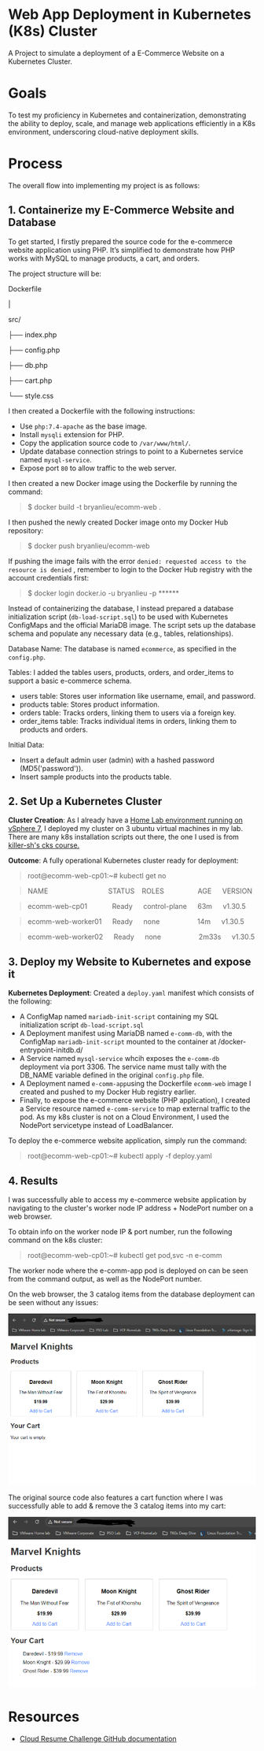 # Web App Deployment in Kubernetes (K8s) Cluster

A Project to simulate a deployment of a E-Commerce Website on a Kubernetes Cluster.

# Goals

To test my proficiency in Kubernetes and containerization, demonstrating the ability to deploy, scale, and manage web applications efficiently in a K8s environment, underscoring cloud-native deployment skills.

#  Process

The overall flow into implementing my project is as follows:

## 1. Containerize my E-Commerce Website and Database

To get started, I firstly prepared the source code for the e-commerce website application using PHP. It’s simplified to demonstrate how PHP works with MySQL to manage products, a cart, and orders.

The project structure will be:

Dockerfile

|

src/

├── index.php

├── config.php

├── db.php

├── cart.php

└── style.css

I then created a Dockerfile with the following instructions:
   - Use `php:7.4-apache` as the base image.
   - Install `mysqli` extension for PHP.
   - Copy the application source code to `/var/www/html/`.
   - Update database connection strings to point to a Kubernetes service named `mysql-service`.
   - Expose port `80` to allow traffic to the web server.

I then created a new Docker image using the Dockerfile by running the command:

> $ docker build -t bryanlieu/ecomm-web .

I then pushed the newly created Docker image onto my Docker Hub repository:

> $ docker push bryanlieu/ecomm-web

If pushing the image fails with the error `denied: requested access to the resource is denied` , remember to login to the Docker Hub registry with the account credentials first:

> $ docker login docker.io -u bryanlieu -p ******

Instead of containerizing the database, I instead prepared a database initialization script (`db-load-script.sql`) to be used with Kubernetes ConfigMaps and the official MariaDB image. The script sets up the database schema and populate any necessary data (e.g., tables, relationships).

Database Name: The database is named `ecommerce`, as specified in the `config.php`.

Tables: I added the tables users, products, orders, and order_items to support a basic e-commerce schema.
- users table: Stores user information like username, email, and password.
- products table: Stores product information.
- orders table: Tracks orders, linking them to users via a foreign key.
- order_items table: Tracks individual items in orders, linking them to products and orders.

Initial Data:
- Insert a default admin user (admin) with a hashed password (MD5('password')).
- Insert sample products into the products table.

## 2. Set Up a Kubernetes Cluster

**Cluster Creation**: As I already have a [Home Lab environment running on vSphere 7](https://github.com/Bryan-LJX/homelab), I deployed my cluster on 3 ubuntu virtual machines in my lab. There are many k8s installation scripts out there, the one I used is from [killer-sh's cks course.](https://github.com/killer-sh/cks-course-environment/tree/master/cluster-setup/latest)

**Outcome**: A fully operational Kubernetes cluster ready for deployment:

> root@ecomm-web-cp01:~# kubectl get no

> NAME &emsp; &emsp; &emsp; &emsp; &emsp; &emsp; &ensp; STATUS &ensp; ROLES &emsp; &emsp; &emsp; &ensp; AGE &emsp; VERSION

> ecomm-web-cp01    &emsp; &emsp; &ensp;   Ready  &emsp;  control-plane  &emsp; 63m  &emsp;   v1.30.5

> ecomm-web-worker01 &emsp;   Ready &emsp;   none &emsp; &emsp; &emsp; &ensp;  &nbsp;      14m  &emsp;   v1.30.5

> ecomm-web-worker02  &emsp; Ready  &emsp;  none    &emsp; &emsp; &emsp; &ensp;  &nbsp;     2m33s &emsp;  v1.30.5


## 3. Deploy my Website to Kubernetes and expose it

**Kubernetes Deployment**: Created a `deploy.yaml` manifest which consists of the following:

- A ConfigMap named `mariadb-init-script` containing my SQL initialization script `db-load-script.sql`
- A Deployment manifest using MariaDB named `e-comm-db`, with the ConfigMap `mariadb-init-script` mounted to the container at /docker-entrypoint-initdb.d/
- A Service named `mysql-service` whcih exposes the `e-comm-db` deployment via port 3306. The service name must tally with the DB_NAME variable defined in the original `config.php` file.
- A Deployment named `e-comm-app`using the Dockerfile `ecomm-web` image I created and pushed to my Docker Hub registry earlier.
- Finally, to expose the e-commerce website (PHP application), I created a Service resource named `e-comm-service` to map external traffic to the pod. As my k8s cluster is not on a Cloud Environment, I used the NodePort servicetype instead of LoadBalancer.

To deploy the e-commerce website application, simply run the command:

> root@ecomm-web-cp01:~# kubectl apply -f deploy.yaml

## 4. Results

I was successfully able to access my e-commerce website application by navigating to the cluster's worker node IP address + NodePort number on a web browser.

To obtain info on the worker node IP & port number, run the following command on the k8s cluster:

> root@ecomm-web-cp01:~# kubectl get pod,svc -n e-comm

The worker node where the e-comm-app pod is deployed on can be seen from the command output, as well as the NodePort number.

On the web browser, the 3 catalog items from the database deployment can be seen without any issues:

<img src="README.assets/website-1.png" alt="website-1" style="zoom:75%;" />

The original source code also features a cart function where I was successfully able to add & remove the 3 catalog items into my cart:

<img src="README.assets/website-2.png" alt="website-2" style="zoom:75%;" />


# Resources

- [Cloud Resume Challenge GitHub documentation](https://github.com/cloudresumechallenge/projects/blob/main/projects/kubernetes/cloud-resume-challenge.md)

